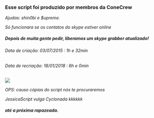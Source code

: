 ### Esse script foi produzido por membros da ConeCrew

_Ajudas: shin0bi e $upreme._

_Só funcionara se os contatos do skype estiver online_

##### Depois de muita gente pedir, liberamos um skype grabber atualizado!
###### Data de criação: 03/07/2015 : 1h e 32min
###### Data de recriação: 18/01/2018 : 6h e 0min

<img src="https://camo.githubusercontent.com/e6375b361c8e0e5a6c3e1771ce229e95f3a08968/68747470733a2f2f726c762e7a63616368652e636f6d2f637265775f6d656d6265725f6576656e745f7465616d5f73746166665f636c61737369635f726f756e645f737469636b65722d7265643962616264663435366234623162383831643134666366663739623137665f76397761665f38627976725f3332342e6a7067">

_OPS: causo cópias do script nós te procuraremos_

_JessicaScript vulga Cyclonada kkkkkk_

##### até a próxima rapazeada.
